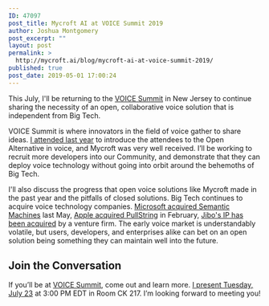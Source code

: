 ```yaml
---
ID: 47097
post_title: Mycroft AI at VOICE Summit 2019
author: Joshua Montgomery
post_excerpt: ""
layout: post
permalink: >
  http://mycroft.ai/blog/mycroft-ai-at-voice-summit-2019/
published: true
post_date: 2019-05-01 17:00:24
---
```

This July, I'll be returning to the <a href="https://whova.com/embedded/speaker_session_detail/voice_201907/610481/" target="_blank" rel="noopener noreferrer">VOICE Summit</a> in New Jersey to continue sharing the necessity of an open, collaborative voice solution that is independent from Big Tech.

VOICE Summit is where innovators in the field of voice gather to share ideas. <a href="https://mycroft.ai/blog/mycroft-ai-at-voice-summit/" target="_blank" rel="noopener noreferrer">I attended last year</a> to introduce the attendees to the Open Alternative in voice, and Mycroft was very well received. I’ll be working to recruit more developers into our Community, and demonstrate that they can deploy voice technology without going into orbit around the behemoths of Big Tech.

I'll also discuss the progress that open voice solutions like Mycroft made in the past year and the pitfalls of closed solutions. Big Tech continues to acquire voice technology companies. <a href="https://voicebot.ai/2018/05/21/microsoft-acquires-semantic-machines-to-make-speech-engines-more-conversational/" target="_blank" rel="noopener noreferrer">Microsoft acquired Semantic Machines</a> last May, <a href="https://voicebot.ai/2019/02/17/apple-acquires-pullstring-as-voicebot-previously-reported-what-it-means/" target="_blank" rel="noopener noreferrer">Apple acquired PullString</a> in February, <a href="https://voicebot.ai/2018/12/03/jibo-shuts-down-selling-off-robot-parts/" target="_blank" rel="noopener noreferrer">Jibo's IP has been acquired</a> by a venture firm. The early voice market is understandably volatile, but users, developers, and enterprises alike can bet on an open solution being something they can maintain well into the future.
<h2>Join the Conversation</h2>
If you’ll be at <a href="https://www.voicesummit.ai/" target="_blank" rel="noopener noreferrer">VOICE Summit</a>, come out and learn more. <a href="https://whova.com/embedded/speaker_session_detail/voice_201907/610481/" target="_blank" rel="noopener noreferrer">I present Tuesday, July 23</a> at 3:00 PM EDT in Room CK 217. I’m looking forward to meeting you!